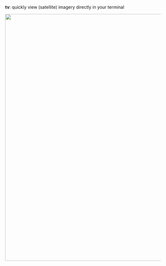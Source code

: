 **tv**: quickly view (satellite) imagery directly in your terminal

<img src="https://github.com/daleroberts/tv/blob/master/docs/himawari8_11K.png" width="800">
